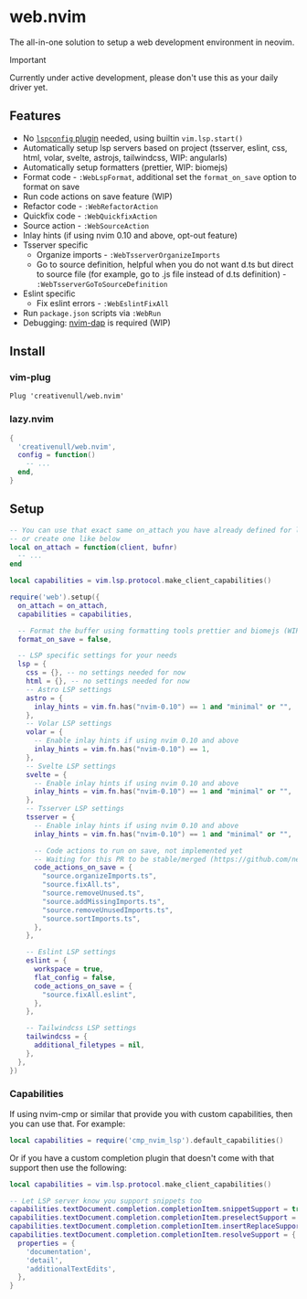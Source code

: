 # web.nvim

The all-in-one solution to setup a web development environment in neovim.

> [!IMPORTANT]
> Currently under active development, please don't use this as your daily driver yet.

## Features

- No [`lspconfig` plugin][lspconfig-url] needed, using builtin `vim.lsp.start()`
- Automatically setup lsp servers based on project (tsserver, eslint, css, html, volar, svelte, astrojs, tailwindcss, WIP: angularls)
- Automatically setup formatters (prettier, WIP: biomejs)
- Format code - `:WebLspFormat`, additional set the `format_on_save` option to format on save
- Run code actions on save feature (WIP)
- Refactor code - `:WebRefactorAction`
- Quickfix code - `:WebQuickfixAction`
- Source action - `:WebSourceAction`
- Inlay hints (if using nvim 0.10 and above, opt-out feature)
- Tsserver specific
  - Organize imports - `:WebTsserverOrganizeImports`
  - Go to source definition, helpful when you do not want d.ts but direct to source file (for example, go to .js file instead of d.ts definition) - `:WebTsserverGoToSourceDefinition`
- Eslint specific
  - Fix eslint errors - `:WebEslintFixAll`
- Run `package.json` scripts via `:WebRun`
- Debugging: [nvim-dap][nvim-dap-url] is required (WIP)

## Install

### vim-plug

```vimscript
Plug 'creativenull/web.nvim'
```


### lazy.nvim

```lua
{
  'creativenull/web.nvim',
  config = function()
    -- ...
  end,
}
```

## Setup

```lua
-- You can use that exact same on_attach you have already defined for lspconfig
-- or create one like below
local on_attach = function(client, bufnr)
  -- ...
end

local capabilities = vim.lsp.protocol.make_client_capabilities()

require('web').setup({
  on_attach = on_attach,
  capabilities = capabilities,

  -- Format the buffer using formatting tools prettier and biomejs (WIP), if available
  format_on_save = false,

  -- LSP specific settings for your needs
  lsp = {
    css = {}, -- no settings needed for now
    html = {}, -- no settings needed for now
    -- Astro LSP settings
    astro = {
      inlay_hints = vim.fn.has("nvim-0.10") == 1 and "minimal" or "",
    },
    -- Volar LSP settings
    volar = {
      -- Enable inlay hints if using nvim 0.10 and above
      inlay_hints = vim.fn.has("nvim-0.10") == 1,
    },
    -- Svelte LSP settings
    svelte = {
      -- Enable inlay hints if using nvim 0.10 and above
      inlay_hints = vim.fn.has("nvim-0.10") == 1 and "minimal" or "",
    },
    -- Tsserver LSP settings
    tsserver = {
      -- Enable inlay hints if using nvim 0.10 and above
      inlay_hints = vim.fn.has("nvim-0.10") == 1 and "minimal" or "",

      -- Code actions to run on save, not implemented yet
      -- Waiting for this PR to be stable/merged (https://github.com/neovim/neovim/pull/22598)
      code_actions_on_save = {
        "source.organizeImports.ts",
        "source.fixAll.ts",
        "source.removeUnused.ts",
        "source.addMissingImports.ts",
        "source.removeUnusedImports.ts",
        "source.sortImports.ts",
      },
    },

    -- Eslint LSP settings
    eslint = {
      workspace = true,
      flat_config = false,
      code_actions_on_save = {
        "source.fixAll.eslint",
      },
    },

    -- Tailwindcss LSP settings
    tailwindcss = {
      additional_filetypes = nil,
    },
  },
})
```

### Capabilities

If using nvim-cmp or similar that provide you with custom capabilities, then you
can use that. For example:

```lua
local capabilities = require('cmp_nvim_lsp').default_capabilities()
```

Or if you have a custom completion plugin that doesn't come with that support
then use the following:

```lua
local capabilities = vim.lsp.protocol.make_client_capabilities()

-- Let LSP server know you support snippets too
capabilities.textDocument.completion.completionItem.snippetSupport = true
capabilities.textDocument.completion.completionItem.preselectSupport = true
capabilities.textDocument.completion.completionItem.insertReplaceSupport = true
capabilities.textDocument.completion.completionItem.resolveSupport = {
  properties = {
    'documentation',
    'detail',
    'additionalTextEdits',
  },
}
```

[lspconfig-url]: https://github.com/neovim/nvim-lspconfig
[mason-url]: https://github.com/williamboman/mason.nvim
[nvim-dap-url]: https://github.com/mfussenegger/nvim-dap

